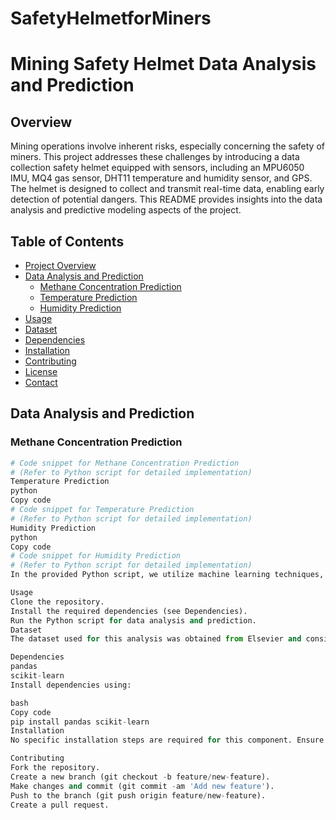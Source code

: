 # SafetyHelmetforMiners
# Mining Safety Helmet Data Analysis and Prediction

## Overview

Mining operations involve inherent risks, especially concerning the safety of miners. This project addresses these challenges by introducing a data collection safety helmet equipped with sensors, including an MPU6050 IMU, MQ4 gas sensor, DHT11 temperature and humidity sensor, and GPS. The helmet is designed to collect and transmit real-time data, enabling early detection of potential dangers. This README provides insights into the data analysis and predictive modeling aspects of the project.

## Table of Contents

- [Project Overview](#overview)
- [Data Analysis and Prediction](#data-analysis-and-prediction)
  - [Methane Concentration Prediction](#methane-concentration-prediction)
  - [Temperature Prediction](#temperature-prediction)
  - [Humidity Prediction](#humidity-prediction)
- [Usage](#usage)
- [Dataset](#dataset)
- [Dependencies](#dependencies)
- [Installation](#installation)
- [Contributing](#contributing)
- [License](#license)
- [Contact](#contact)

## Data Analysis and Prediction

### Methane Concentration Prediction

```python
# Code snippet for Methane Concentration Prediction
# (Refer to Python script for detailed implementation)
Temperature Prediction
python
Copy code
# Code snippet for Temperature Prediction
# (Refer to Python script for detailed implementation)
Humidity Prediction
python
Copy code
# Code snippet for Humidity Prediction
# (Refer to Python script for detailed implementation)
In the provided Python script, we utilize machine learning techniques, specifically the RandomForestRegressor from scikit-learn, to predict Methane Concentration, Temperature, and Humidity based on the collected dataset. The script evaluates model performance using mean squared error and R2 score metrics.

Usage
Clone the repository.
Install the required dependencies (see Dependencies).
Run the Python script for data analysis and prediction.
Dataset
The dataset used for this analysis was obtained from Elsevier and consists of environmental data collected from an active coal mine in China. The dataset provides valuable insights into factors contributing to safety hazards in mining operations.

Dependencies
pandas
scikit-learn
Install dependencies using:

bash
Copy code
pip install pandas scikit-learn
Installation
No specific installation steps are required for this component. Ensure you have Python installed, and install the necessary dependencies.

Contributing
Fork the repository.
Create a new branch (git checkout -b feature/new-feature).
Make changes and commit (git commit -am 'Add new feature').
Push to the branch (git push origin feature/new-feature).
Create a pull request.
